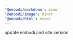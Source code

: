 ```yaml
---
'@embodi/markdown': minor
'@embodi/image': minor
'@embodi/html': minor
---
```


update embodi and vite version
